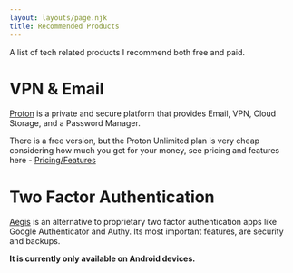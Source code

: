 ```yaml
---
layout: layouts/page.njk
title: Recommended Products
---
```

A list of tech related products I recommend both free and paid.



# VPN & Email

[Proton](https://proton.me/) is a private and secure platform that provides Email, VPN, Cloud Storage, and a Password Manager. 

There is a free version, but the Proton Unlimited plan is very cheap considering how much you get for your money, see pricing and features here - [Pricing/Features](https://proton.me/mail/pricing)



# Two Factor Authentication

[Aegis](https://getaegis.app/) is an alternative to proprietary two factor authentication apps like Google Authenticator and Authy. Its most important features, are security and backups.

**It is currently only available on Android devices.**